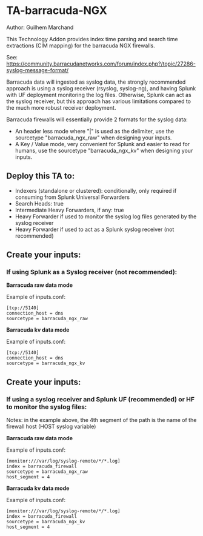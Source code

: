# TA-barracuda-NGX

Author: Guilhem Marchand

This Technology Addon provides index time parsing and search time extractions (CIM mapping) for the barracuda
 NGX firewalls.

See:
https://community.barracudanetworks.com/forum/index.php?/topic/27286-syslog-message-format/

Barracuda data will ingested as syslog data, the strongly recommended approach is using a syslog receiver
(rsyslog, syslog-ng), and having Splunk with UF deployment monitoring the log files.
Otherwise, Splunk can act as the syslog receiver, but this approach has various limitations compared to the much
 more robust receiver deployment.

Barracuda firewalls will essentially provide 2 formats for the syslog data:

- An header less mode where "|" is used as the delimiter, use the sourcetype "barracuda_ngx_raw"
when designing your inputs.
- A Key / Value mode, very convenient for Splunk and easier to read for humans, use the sourcetype "barracuda_ngx_kv"
 when designing your inputs.

## Deploy this TA to:

- Indexers (standalone or clustered): conditionally, only required if consuming from Splunk Universal Forwarders
- Search Heads: true
- Intermediate Heavy Forwarders, if any: true
- Heavy Forwarder if used to monitor the syslog log files generated by the syslog receiver
- Heavy Forwarder if used to act as a Splunk syslog receiver (not recommended)

## Create your inputs:

### If using Splunk as a Syslog receiver (not recommended):

**Barracuda raw data mode**

Example of inputs.conf:

```
[tcp://5140]
connection_host = dns
sourcetype = barracuda_ngx_raw
```

**Barracuda kv data mode**

Example of inputs.conf:

```
[tcp://5140]
connection_host = dns
sourcetype = barracuda_ngx_kv
```

## Create your inputs:

### If using a syslog receiver and Splunk UF (recommended) or HF to monitor the syslog files:

Notes: in the example above, the 4th segment of the path is the name of the firewall host (HOST syslog variable)

**Barracuda raw data mode**

Example of inputs.conf:

```
[monitor:///var/log/syslog-remote/*/*.log]
index = barracuda_firewall
sourcetype = barracuda_ngx_raw
host_segment = 4
```

**Barracuda kv data mode**

Example of inputs.conf:

```
[monitor:///var/log/syslog-remote/*/*.log]
index = barracuda_firewall
sourcetype = barracuda_ngx_kv
host_segment = 4
```
